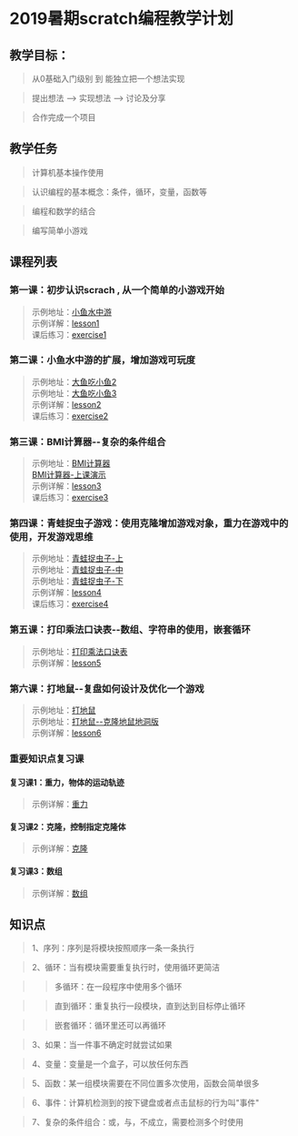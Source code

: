 # 2019暑期scratch编程教学计划

## 教学目标：
> 从0基础入门级别 到 能独立把一个想法实现

> 提出想法 --> 实现想法 --> 讨论及分享

> 合作完成一个项目

## 教学任务
> 计算机基本操作使用

> 认识编程的基本概念：条件，循环，变量，函数等

> 编程和数学的结合

> 编写简单小游戏


## 课程列表

### 第一课：初步认识scrach , 从一个简单的小游戏开始
[^_^]:![小鱼水中游](https://raw.githubusercontent.com/jellier/teachkidscratch/master/thumb/fishSwim.jpg)  

> 示例地址：[小鱼水中游](https://scratch.mit.edu/projects/321283450/editor "最简单的循环")   
> 示例详解：[lesson1](https://github.com/jellier/teachkidscratch/blob/master/lesson1.md)       
> 课后练习：[exercise1](https://github.com/jellier/teachkidscratch/blob/master/exercise1.md)

### 第二课：小鱼水中游的扩展，增加游戏可玩度 
  
[^_^]:![增加多个敌人](https://raw.githubusercontent.com/jellier/teachkidscratch/master/thumb/EatFish2.jpg)   

[^_^]:![增加gameover](https://raw.githubusercontent.com/jellier/teachkidscratch/master/thumb/EatFish3.jpg)

> 示例地址：[大鱼吃小鱼2](https://scratch.mit.edu/projects/324022543/editor "加入多个敌人")   
> 示例地址：[大鱼吃小鱼3](https://scratch.mit.edu/projects/324056921/editor "加入广播")       
> 示例详解：[lesson2](https://github.com/jellier/teachkidscratch/blob/master/lesson2.md)      
> 课后练习：[exercise2](https://github.com/jellier/teachkidscratch/blob/master/exercise2.md)

### 第三课：BMI计算器--复杂的条件组合
[^_^]:![BMI计算器](https://raw.githubusercontent.com/jellier/teachkidscratch/master/thumb/BMI.jpg)
> 示例地址：[BMI计算器](https://scratch.mit.edu/projects/321460387/editor "BMI计算器")  
           [BMI计算器-上课演示](https://scratch.mit.edu/projects/324124989/editor "BMI计算器")      
> 示例详解：[lesson3](https://github.com/jellier/teachkidscratch/blob/master/lesson3.md)        
> 课后练习：[exercise3](https://github.com/jellier/teachkidscratch/blob/master/exercise3.md)

### 第四课：青蛙捉虫子游戏：使用克隆增加游戏对象，重力在游戏中的使用，开发游戏思维
[^_^]:![青蛙捉虫子](https://raw.githubusercontent.com/jellier/teachkidscratch/master/thumb/Frog.jpg)
> 示例地址：[青蛙捉虫子-上](https://scratch.mit.edu/projects/324177292/editor)    
> 示例地址：[青蛙捉虫子-中](https://scratch.mit.edu/projects/324174825/editor)  
> 示例地址：[青蛙捉虫子-下](https://scratch.mit.edu/projects/323834199/editor)      
> 示例详解：[lesson4](https://github.com/jellier/teachkidscratch/blob/master/lesson4.md)    
> 课后练习：[exercise4](https://github.com/jellier/teachkidscratch/blob/master/exercise4.md)

### 第五课：打印乘法口诀表--数组、字符串的使用，嵌套循环
[^_^]:![打印乘法口诀表](https://raw.githubusercontent.com/jellier/teachkidscratch/master/thumb/MultiTable.jpg)   
> 示例地址：[打印乘法口诀表](https://scratch.mit.edu/projects/321784470/editor)   
> 示例详解：[lesson5](https://github.com/jellier/teachkidscratch/blob/master/lesson5.md) 
   
### 第六课：打地鼠--复盘如何设计及优化一个游戏
[^_^]:![打地鼠游戏](https://raw.githubusercontent.com/jellier/teachkidscratch/master/thumb/Hamster.jpg)
> 示例地址：[打地鼠](https://scratch.mit.edu/projects/325454314/editor)      
> 示例地址：[打地鼠--克隆地鼠地洞版](https://scratch.mit.edu/projects/326389786/editor)     
> 示例详解：[lesson6](https://github.com/jellier/teachkidscratch/blob/master/lesson6.md) 


### 重要知识点复习课
####  复习课1：重力，物体的运动轨迹
> 示例详解：[重力](https://github.com/jellier/teachkidscratch/blob/master/review1.md) 

####  复习课2：克隆，控制指定克隆体
> 示例详解：[克隆](https://github.com/jellier/teachkidscratch/blob/master/review2.md) 

####  复习课3：数组
> 示例详解：[数组](https://github.com/jellier/teachkidscratch/blob/master/review3.md) 

## 知识点
> 1、序列：序列是将模块按照顺序一条一条执行

> 2、循环：当有模块需要重复执行时，使用循环更简洁

>> 多循环：在一段程序中使用多个循环

>> 直到循环：重复执行一段模块，直到达到目标停止循环

>> 嵌套循环：循环里还可以再循环

> 3、如果：当一件事不确定时就尝试如果

> 4、变量：变量是一个盒子，可以放任何东西

> 5、函数：某一组模块需要在不同位置多次使用，函数会简单很多

> 6、事件：计算机检测到的按下键盘或者点击鼠标的行为叫"事件"

> 7、复杂的条件组合：或，与，不成立，需要检测多个时使用